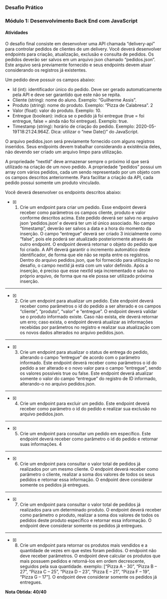 ### Desafio Prático

### Módulo 1: Desenvolvimento Back End com JavaScript

#### Atividades

O desafio final consiste em desenvolver uma API chamada “delivery-api” para
controlar pedidos de clientes de um delivery. Você deverá desenvolver endpoints
para criação, atualização, exclusão e consulta de pedidos. Os pedidos deverão ser
salvos em um arquivo json chamado “pedidos.json”. Este arquivo será previamente
fornecido e seus endpoints devem atuar considerando os registros já existentes.

Um pedido deve possuir os campos abaixo:

- Id (int): identificador único do pedido. Deve ser gerado automaticamente
pela API e deve ser garantido que este não se repita.
- Cliente (string): nome do aluno. Exemplo: “Guilherme Assis”.
- Produto (string): nome do produto. Exemplo: “Pizza de Calabresa”.
2
- Valor (float): valor do produto. Exemplo: 10.
- Entregue (boolean): indica se o pedido já foi entregue (true = foi entregue,
false = ainda não foi entregue). Exemplo: true.
- Timestamp (string): horário de criação do pedido. Exemplo: 2020-05-
19T18:21:24.964Z. Dica: utilizar o “new Date()” do JavaScript.

O arquivo pedidos.json será previamente fornecido com alguns registros inseridos.
Seus endpoints devem trabalhar considerando a existência deles, não devendo ser
criado um arquivo limpo para utilização. 

A propriedade “nextId” deve armazenar sempre o próximo id que será utilizado na
criação de um novo pedido. A propriedade “pedidos” possui um array com vários
pedidos, cada um sendo representado por um objeto com os campos descritos
anteriormente. Para facilitar a criação da API, cada pedido possui somente um
produto vinculado.

Você deverá desenvolver os endpoints descritos abaixo:

- [X] 1. Crie um endpoint para criar um pedido. Esse endpoint deverá receber como
parâmetros os campos cliente, produto e valor conforme descritos acima.
Este pedido deverá ser salvo no arquivo json ‘pedidos.json’ e deverá ter um
id único associado. No campo “timestamp”, deverão ser salvos a data e a
hora do momento da inserção. O campo “entregue” deverá ser criado 
3
inicialmente como “false”, pois ele poderá ser atualizado posteriormente
através de outro endpoint. O endpoint deverá retornar o objeto do pedido
que foi criado.
A API deverá garantir o incremento automático deste identificador, de forma
que ele não se repita entre os registros. Dentro do arquivo pedidos.json, que
foi fornecido para utilização no desafio, o campo nextId já está com um valor
definido. Após a inserção, é preciso que esse nextId seja incrementado e
salvo no próprio arquivo, de forma que na ele possa ser utilizado próxima
inserção.

---

- [X] 2. Crie um endpoint para atualizar um pedido. Este endpoint deverá receber
como parâmetros o id do pedido a ser alterado e os campos “cliente”,
“produto”, “valor” e “entregue”. O endpoint deverá validar se o produto
informado existe. Caso não exista, ele deverá retornar um erro; caso exista,
o endpoint deverá atualizar as informações recebidas por parâmetros no
registro e realizar sua atualização com os novos dados alterados no arquivo
pedidos.json.

---

- [X] 3. Crie um endpoint para atualizar o status de entrega do pedido, alterando o
campo “entregue” de acordo com o parâmetro informado. Este endpoint
deverá receber como parâmetros o id do pedido a ser alterado e o novo valor
para o campo “entregue”, sendo os valores possíveis true ou false. Este
endpoint deverá atualizar somente o valor do campo “entregue” do registro
de ID informado, alterando-o no arquivo pedidos.json.

---

- [X] 4. Crie um endpoint para excluir um pedido. Este endpoint deverá receber
como parâmetro o id do pedido e realizar sua exclusão no arquivo
pedidos.json.

---

- [X] 5. Crie um endpoint para consultar um pedido em específico. Este endpoint
deverá receber como parâmetro o id do pedido e retornar suas informações.
4

---

- [X] 6. Crie um endpoint para consultar o valor total de pedidos já realizados por
um mesmo cliente. O endpoint deverá receber como parâmetro o cliente,
realizar a soma dos valores de todos os seus pedidos e retornar essa
informação. O endpoint deve considerar somente os pedidos já entregues.

---

- [X] 7. Crie um endpoint para consultar o valor total de pedidos já realizados para
um determinado produto. O endpoint deverá receber como parâmetro o
produto, realizar a soma dos valores de todos os pedidos deste produto
específico e retornar essa informação. O endpoint deve considerar somente
os pedidos já entregues.

---

- [X] 8. Crie um endpoint para retornar os produtos mais vendidos e a quantidade
de vezes em que estes foram pedidos. O endpoint não deve receber
parâmetros. O endpoint deve calcular os produtos que mais possuem
pedidos e retorná-los em ordem decrescente, seguidos pela sua quantidade.
exemplo: [“Pizza A - 30”, “Pizza B – 27”, “Pizza C – 25”, “Pizza D – 23”, “Pizza
E – 21”, “Pizza F – 19”, “Pizza G – 17”]. O endpoint deve considerar somente
os pedidos já entregues.

<strong>Nota Obtida: 40/40</strong>